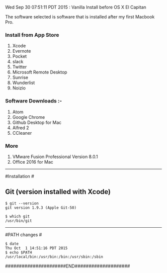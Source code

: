 Wed Sep 30 07:51:11 PDT 2015 :  Vanilla Install before OS X El Capitan


The software selected is software that is installed after my first Macbook Pro.
### Install from App Store

1.  Xcode  
2.  Evernote
3.  Pocket
4.  slack
5.  Twitter
6.  Microsoft Remote Desktop
7.  Sunrise
8.  Wunderlist
9.  Noizio

### Software Downloads :-
1. Atom
2. Google Chrome
3. Github Desktop for Mac
4. Alfred 2
5. CCleaner

### More
1. VMware Fusion Professional Version 8.0.1
2. Office 2016 for Mac


------------------------------------------------------
#Installation #

Git (version installed with Xcode)
------------------------------

```
$ git --version
git version 1.9.3 (Apple Git-50)

$ which git
/usr/bin/git
```

------------------------------------------------------

#PATH changes #

```
$ date
Thu Oct  1 14:51:16 PDT 2015
$ echo $PATH
/usr/local/bin:/usr/bin:/bin:/usr/sbin:/sbin
```


######################END####################
